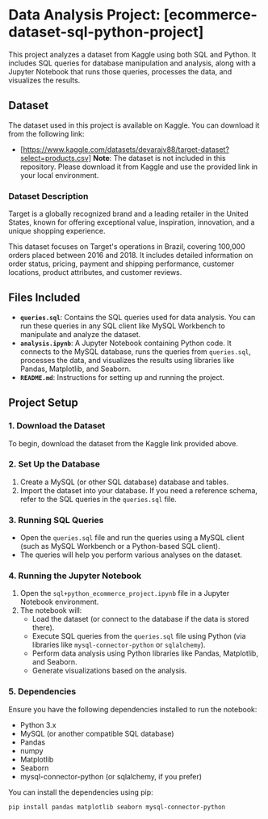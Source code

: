 # Data Analysis Project: [ecommerce-dataset-sql-python-project]
This project analyzes a dataset from Kaggle using both SQL and Python. It includes SQL queries for database manipulation and analysis, along with a Jupyter Notebook that runs those queries, processes the data, and visualizes the results.

## Dataset
The dataset used in this project is available on Kaggle. You can download it from the following link:
- [https://www.kaggle.com/datasets/devarajv88/target-dataset?select=products.csv]
**Note**: The dataset is not included in this repository. Please download it from Kaggle and use the provided link in your local environment.

### Dataset Description
Target is a globally recognized brand and a leading retailer in the United States, known for offering exceptional value, inspiration, innovation, and a unique shopping experience.

This dataset focuses on Target's operations in Brazil, covering 100,000 orders placed between 2016 and 2018. It includes detailed information on order status, pricing, payment and shipping performance, customer locations, product attributes, and customer reviews.

## Files Included
- **`queries.sql`**: Contains the SQL queries used for data analysis. You can run these queries in any SQL client like MySQL Workbench to manipulate and analyze the dataset.
- **`analysis.ipynb`**: A Jupyter Notebook containing Python code. It connects to the MySQL database, runs the queries from `queries.sql`, processes the data, and visualizes the results using libraries like Pandas, Matplotlib, and Seaborn.
- **`README.md`**: Instructions for setting up and running the project.

## Project Setup

### 1. Download the Dataset
To begin, download the dataset from the Kaggle link provided above.

### 2. Set Up the Database

1. Create a MySQL (or other SQL database) database and tables. 
2. Import the dataset into your database. If you need a reference schema, refer to the SQL queries in the `queries.sql` file.

### 3. Running SQL Queries
- Open the `queries.sql` file and run the queries using a MySQL client (such as MySQL Workbench or a Python-based SQL client).
- The queries will help you perform various analyses on the dataset.

### 4. Running the Jupyter Notebook
1. Open the `sql+python_ecommerce_project.ipynb` file in a Jupyter Notebook environment.
2. The notebook will:
   - Load the dataset (or connect to the database if the data is stored there).
   - Execute SQL queries from the `queries.sql` file using Python (via libraries like `mysql-connector-python` or `sqlalchemy`).
   - Perform data analysis using Python libraries like Pandas, Matplotlib, and Seaborn.
   - Generate visualizations based on the analysis.

### 5. Dependencies
Ensure you have the following dependencies installed to run the notebook:
- Python 3.x
- MySQL (or another compatible SQL database)
- Pandas
- numpy
- Matplotlib
- Seaborn
- mysql-connector-python (or sqlalchemy, if you prefer)

You can install the dependencies using pip:
```bash
pip install pandas matplotlib seaborn mysql-connector-python

